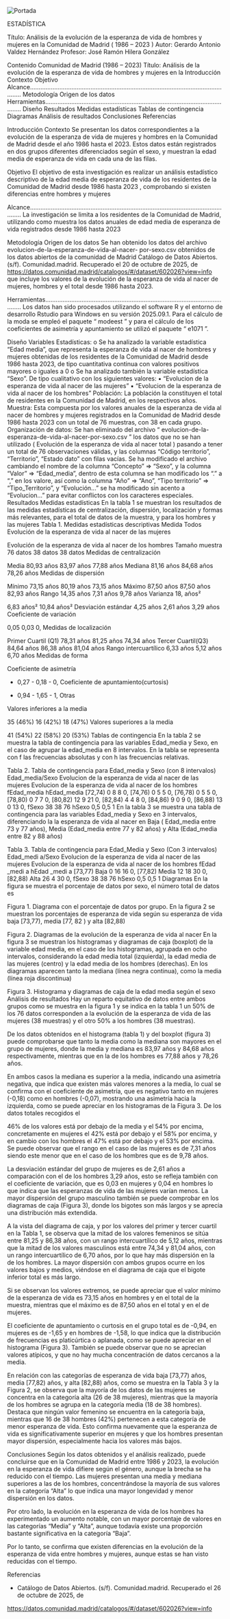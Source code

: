 ![Portada](image.png)

ESTADÍSTICA

Título: Análisis de la evolución de la esperanza de vida
de hombres y mujeres en la Comunidad de Madrid
( 1986 – 2023 )
Autor: Gerardo Antonio Valdez Hernández
Profesor: José Ramón Hilera González

Contenido
Comunidad de Madrid (1986 – 2023) Título: Análisis de la evolución de la esperanza de vida de hombres y mujeres en la
Introducción
Contexto
Objetivo
Alcance.......................................................................................................................
Metodología
Origen de los datos
Herramientas..............................................................................................................
Diseño
Resultados
Medidas estadísticas
Tablas de contingencia
Diagramas
Análisis de resultados
Conclusiones
Referencias

Introducción
Contexto
Se presentan los datos correspondientes a la evolución de la esperanza de vida de
mujeres y hombres en la Comunidad de Madrid desde el año 1986 hasta el 2023.
Estos datos están registrados en dos grupos diferentes diferenciados según el sexo,
y muestran la edad media de esperanza de vida en cada una de las filas.

Objetivo
El objetivo de esta investigación es realizar un análisis estadístico descriptivo de la
edad media de esperanza de vida de los residentes de la Comunidad de Madrid
desde 1986 hasta 2023 , comprobando si existen diferencias entre hombres y
mujeres

Alcance.......................................................................................................................
La investigación se limita a los residentes de la Comunidad de Madrid, utilizando
como muestra los datos anuales de edad media de esperanza de vida registrados
desde 1986 hasta 2023

Metodología
Origen de los datos
Se han obtenido los datos del archivo evolucion-de-la-esperanza-de-vida-al-nacer-
por-sexo.csv obtenidos de los datos abiertos de la comunidad de Madrid Catálogo
de Datos Abiertos. (s/f). Comunidad.madrid. Recuperado el 20 de octubre de 2025,
de https://datos.comunidad.madrid/catalogos/#/dataset/602026?view=info que
incluye los valores de la evolución de la esperanza de vida al nacer de mujeres,
hombres y el total desde 1986 hasta 2023.

Herramientas..............................................................................................................
Los datos han sido procesados utilizando el software R y el entorno de desarrollo
Rstudio para Windows en su versión 2025.09.1. Para el cálculo de la moda se
empleó el paquete “ modeest ” y para el cálculo de los coeficientes de asimetría y
apuntamiento se utilizó el paquete “ e1071 ”.

Diseño
Variables Estadísticas:
o Se ha analizado la variable estadística “Edad media”, que representa
la esperanza de vida al nacer de hombres y mujeres obtenidas de los
residentes de la Comunidad de Madrid desde 1986 hasta 2023, de tipo
cuantitativa continua con valores positivos mayores o iguales a 0
o Se ha analizado también la variable estadística “Sexo”. De tipo
cualitativo con los siguientes valores:
▪ “Evolucion de la esperanza de vida al nacer de las mujeres”
▪ “Evolucion de la esperanza de vida al nacer de los hombres”
Población: La población la constituyen el total de residentes en la
Comunidad de Madrid, en los respectivos años.
Muestra: Esta compuesta por los valores anuales de la esperanza de vida al
nacer de hombres y mujeres registrados en la Comunidad de Madrid desde
1986 hasta 2023 con un total de 76 muestras, con 38 en cada grupo.
Organización de datos: Se han eliminado del archivo “ evolucion-de-la-
esperanza-de-vida-al-nacer-por-sexo.csv ” los datos que no se han
utilizado ( Evolución de la esperanza de vida al nacer total ) pasando a tener
un total de 76 observaciones válidas, y las columnas “Código territorio”,
“Territorio”, “Estado dato” con filas vacías. Se ha modificado el archivo
cambiando el nombre de la columna “Concepto” => “Sexo”, y la columna
“Valor” => “Edad_media”, dentro de esta columna se han modificado los “.” a
“,” en los valore, así como la columna “Año” => “Ano”, “Tipo territorio” =>
“Tipo_Territorio”, y “Evolución...” se ha modificado sin acento a “Evolucion...”
para evitar conflictos con los caracteres especiales.
Resultados
Medidas estadísticas
En la tabla 1 se muestran los resultados de las medidas estadísticas de
centralización, dispersión, localización y formas más relevantes, para el total de
datos de la muestra, y para los hombres y las mujeres
Tabla 1. Medidas estadísticas descriptivas
Medida Todos Evolución de la
esperanza de vida al
nacer de las mujeres

Evolución de la
esperanza de vida al
nacer de los hombres
Tamaño muestra 76 datos 38 datos 38 datos
Medidas de centralización

Media 80,93 años 83,97 años 77,88 años
Mediana 81,16 años 84,68 años 78,26 años
Medidas de dispersión

Mínimo 73,15 años 80,19 años 73,15 años
Máximo 87,50 años 87,50 años 82,93 años
Rango 14,35 años 7,31 años 9,78 años
Varianza 18,
años²

6,83 años² 10,84 años²
Desviación estándar 4,25 años 2,61 años 3,29 años
Coeficiente de
variación

0,05 0,03 0,
Medidas de localización

Primer Cuartil (Q1) 78,31 años 81,25 años 74,34 años
Tercer Cuartil(Q3) 84,64 años 86,38 años 81,04 años
Rango intercuartílico 6,33 años 5,12 años 6,70 años
Medidas de forma

Coeficiente de
asimetría

- 0,27 - 0,18 - 0,
Coeficiente de
apuntamiento(curtosis)

- 0,94 - 1,65 - 1,
Otras

Valores inferiores a la
media

35 (46%) 16 (42%) 18 (47%)
Valores superiores a
la media

41 (54%) 22 (58%) 20 (53%)
Tablas de contingencia
En la tabla 2 se muestra la tabla de contingencia para las variables Edad_media y
Sexo, en el caso de agrupar la edad_media en 8 intervalos. En la tabla se
representa con f las frecuencias absolutas y con h las frecuencias relativas.

Tabla 2. Tabla de contingencia para Edad_media y Sexo (con 8 intervalos)
Edad_media/Sexo Evolucion de la
esperanza de vida
al nacer de las
mujeres
Evolucion de la
esperanza de
vida al nacer de
los hombres
fEdad_media hEdad_media
[72,74) 0 8 8 0,
[74,76) 0 5 5 0,
[76,78) 0 5 5 0,
[78,80) 0 7 7 0,
[80,82) 12 9 21 0,
[82,84) 4 4 8 0,
[84,86) 9 0 9 0,
[86,88) 13 0 13 0,
fSexo 38 38 76
hSexo 0,5 0,5 1
En la tabla 3 se muestra una tabla de contingencia para las variables Edad_media y
Sexo en 3 intervalos, diferenciando la la esperanza de vida al nacer en Baja (
Edad_media entre 73 y 77 años), Media (Edad_media entre 77 y 82 años) y Alta
(Edad_media entre 82 y 88 años)

Tabla 3. Tabla de contingencia para Edad_Media y Sexo (Con 3 intervalos)
Edad_medi
a/Sexo
Evolucion de la
esperanza de vida al
nacer de las mujeres
Evolucion de la
esperanza de vida al
nacer de los hombres
fEdad
_medi
a
hEdad
_medi
a
[73,77)
Baja
0 16 16 0,
[77,82)
Media
12 18 30 0,
[82,88) Alta 26 4 30 0,
fSexo 38 38 76
hSexo 0,5 0,5 1
Diagramas
En la figura se muestra el porcentaje de datos por sexo, el número total de datos es

Figura 1. Diagrama con el porcentaje de datos por grupo.
En la figura 2 se muestran los porcentajes de esperanza de vida según su
esperanza de vida baja [73,77), media [77, 82 ) y alta [82,88)

Figura 2. Diagramas de la evolución de la esperanza de vida al nacer
En la figura 3 se muestran los histogramas y diagramas de caja (boxplot) de la
variable edad media, en el caso de los histogramas, agrupada en ocho intervalos,
considerando la edad media total (izquierda), la edad media de las mujeres (centro)
y la edad media de los hombres (derechas). En los diagramas aparecen tanto la
mediana (línea negra continua), como la media (línea roja discontinua)

Figura 3. Histograma y diagramas de caja de la edad media según el sexo
Análisis de resultados
Hay un reparto equitativo de datos entre ambos grupos como se muestra en la
figura 1 y se indica en la tabla 1 un 50% de los 76 datos corresponden a la evolución
de la esperanza de vida de las mujeres (38 muestras) y el otro 50% a los hombres
(38 muestras).

De los datos obtenidos en el histograma (tabla 1) y del boxplot (figura 3) puede
comprobarse que tanto la media como la mediana son mayores en el grupo de
mujeres, donde la media y mediana es 83,97 años y 84,68 años respectivamente,
mientras que en la de los hombres es 77,88 años y 78,26 años.

En ambos casos la mediana es superior a la media, indicando una asimetría
negativa, que indica que existen más valores menores a la media, lo cual se
confirma con el coeficiente de asimetría, que es negativo tanto en mujeres (-0,18)
como en hombres (-0,07), mostrando una asimetría hacia la izquierda, como se
puede apreciar en los histogramas de la Figura 3. De los datos totales recogidos el

46% de los valores está por debajo de la media y el 54% por encima, concretamente
en mujeres el 42% está por debajo y el 58% por encima, y en cambio con los
hombres el 47% está por debajo y el 53% por encima. Se puede observar que el
rango en el caso de las mujeres es de 7,31 años siendo este menor que en el caso
de los hombres que es de 9,78 años.

La desviación estándar del grupo de mujeres es de 2,61 años a comparación con el
de los hombres 3,29 años, esto se refleja también con el coeficiente de variación,
que es 0,03 en mujeres y 0,04 en hombres lo que indica que las esperanzas de vida
de las mujeres varían menos. La mayor dispersión del grupo masculino también se
puede comprobar en los diagramas de caja (Figura 3), donde los bigotes son más
largos y se aprecia una distribución más extendida.

A la vista del diagrama de caja, y por los valores del primer y tercer cuartil en la
Tabla 1, se observa que la mitad de los valores femeninos se sitúa entre 81,25 y
86,38 años, con un rango intercuartílico de 5,12 años, mientras que la mitad de los
valores masculinos está entre 74,34 y 81,04 años, con un rango intercuartílico de
6,70 años, por lo que hay más dispersión en la de los hombres. La mayor dispersión
con ambos grupos ocurre en los valores bajos y medios, viéndose en el diagrama de
caja que el bigote inferior total es más largo.

Si se observan los valores extremos, se puede apreciar que el valor mínimo de la
esperanza de vida es 73,15 años en hombres y en el total de la muestra, mientras
que el máximo es de 87,50 años en el total y en el de mujeres.

El coeficiente de apuntamiento o curtosis en el grupo total es de -0,94, en mujeres
es de -1,65 y en hombres de -1,58, lo que indica que la distribución de frecuencias
es platicúrtica o aplanada, como se puede apreciar en el histograma (Figura 3).
También se puede observar que no se aprecian valores atípicos, y que no hay
mucha concentración de datos cercanos a la media.

En relación con las categorías de esperanza de vida baja [73,77) años, media
[77,82) años, y alta [82,88) años, como se muestra en la Tabla 3 y la Figura 2, se
observa que la mayoría de los datos de las mujeres se concentra en la categoría
alta (26 de 38 mujeres), mientras que la mayoría de los hombres se agrupa en la
categoría media (18 de 38 hombres). Destaca que ningún valor femenino se
encuentra en la categoría baja, mientras que 16 de 38 hombres (42%) pertenecen a
esta categoría de menor esperanza de vida. Esto confirma nuevamente que la
esperanza de vida es significativamente superior en mujeres y que los hombres
presentan mayor dispersión, especialmente hacia los valores más bajos.

Conclusiones
Según los datos obtenidos y el análisis realizado, puede concluirse que en la
Comunidad de Madrid entre 1986 y 2023, la evolución en la esperanza de vida
difiere según el género, aunque la brecha se ha reducido con el tiempo. Las mujeres
presentan una media y mediana superiores a las de los hombres, concentrándose la
mayoría de sus valores en la categoría “Alta” lo que indica una mayor longevidad y
menor dispersión en los datos.

Por otro lado, la evolución en la esperanza de vida de los hombres ha
experimentado un aumento notable, con un mayor porcentaje de valores en las
categorías “Media” y “Alta”, aunque todavía existe una proporción bastante
significativa en la categoría “Baja”.

Por lo tanto, se confirma que existen diferencias en la evolución de la esperanza de
vida entre hombres y mujeres, aunque estas se han visto reducidas con el tiempo.

Referencias
- Catálogo de Datos Abiertos. (s/f). Comunidad.madrid. Recuperado el 26 de
octubre de 2025, de

https://datos.comunidad.madrid/catalogos/#/dataset/602026?view=info

